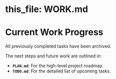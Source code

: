# this_file: WORK.md

# Current Work Progress

All previously completed tasks have been archived.

The next steps and future work are outlined in:

- **`PLAN.md`**: For the high-level project roadmap.
- **`TODO.md`**: For the detailed list of upcoming tasks.